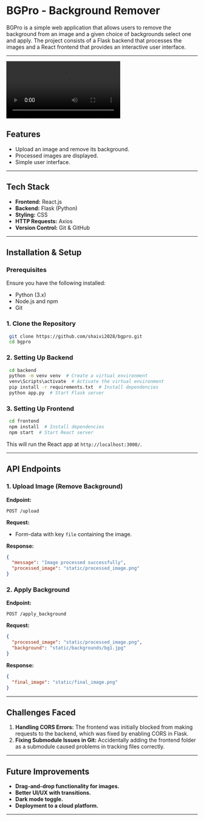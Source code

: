 # BGPro - Background Remover

BGPro is a simple web application that allows users to remove the background from an image and a given choice of backgrounds select one and apply. The project consists of a Flask backend that processes the images and a React frontend that provides an interactive user interface.

---
![Demo Video](assets/demo.mp4)

## Features
- Upload an image and remove its background.
- Processed images are displayed.
- Simple user interface.

---

## Tech Stack
- **Frontend:** React.js
- **Backend:** Flask (Python)
- **Styling:** CSS
- **HTTP Requests:** Axios
- **Version Control:** Git & GitHub

---

## Installation & Setup
### Prerequisites
Ensure you have the following installed:
- Python (3.x)
- Node.js and npm
- Git

### 1. Clone the Repository
```sh
 git clone https://github.com/shaivi2028/bgpro.git
 cd bgpro
```

### 2. Setting Up Backend
```sh
 cd backend
 python -m venv venv  # Create a virtual environment
 venv\Scripts\activate  # Activate the virtual environment
 pip install -r requirements.txt  # Install dependencies
 python app.py  # Start Flask server
```

### 3. Setting Up Frontend
```sh
 cd frontend
 npm install  # Install dependencies
 npm start  # Start React server
```
This will run the React app at `http://localhost:3000/`.

---

## API Endpoints
### 1. **Upload Image (Remove Background)**
**Endpoint:**
```http
POST /upload
```
**Request:**
- Form-data with key `file` containing the image.

**Response:**
```json
{
  "message": "Image processed successfully",
  "processed_image": "static/processed_image.png"
}
```

### 2. **Apply Background**
**Endpoint:**
```http
POST /apply_background
```
**Request:**
```json
{
  "processed_image": "static/processed_image.png",
  "background": "static/backgrounds/bg1.jpg"
}
```
**Response:**
```json
{
  "final_image": "static/final_image.png"
}
```

---

## Challenges Faced
1. **Handling CORS Errors:** The frontend was initially blocked from making requests to the backend, which was fixed by enabling CORS in Flask.
2. **Fixing Submodule Issues in Git:** Accidentally adding the frontend folder as a submodule caused problems in tracking files correctly.
---

## Future Improvements
- **Drag-and-drop functionality for images.**
- **Better UI/UX with transitions.**
- **Dark mode toggle.**
- **Deployment to a cloud platform.**

---
